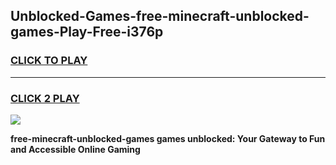 
## Unblocked-Games-free-minecraft-unblocked-games-Play-Free-i376p
<h3>
<a href="https://premium76.site?title=free-minecraft-unblocked-games&ref=17A">CLICK TO PLAY</a></h3>
<hr>

<h3>
<a href="https://premium76.site?title=free-minecraft-unblocked-games&ref=17A">CLICK 2 PLAY</a>
  
</h3>

<a href="https://premium76.site?title=free-minecraft-unblocked-games&ref=17A"><img src="https://clearcache.store/games.png"></a>


**free-minecraft-unblocked-games games unblocked: Your Gateway to Fun and Accessible Online Gaming**
